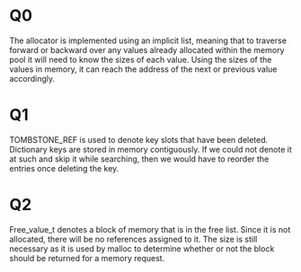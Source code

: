 # Q0
The allocator is implemented using an implicit list, meaning that to traverse
forward or backward over any values already allocated within the memory pool
it will need to know the sizes of each value. Using the sizes of the values in
memory, it can reach the address of the next or previous value accordingly.

# Q1
TOMBSTONE_REF is used to denote key slots that have been deleted. Dictionary
keys are stored in memory contiguously. If we could not denote it at such and
skip it while searching, then we would have to reorder the entries once
deleting the key.

# Q2
Free_value_t denotes a block of memory that is in the free list.
Since it is not allocated, there will be no references assigned to it.
The size is still necessary as it is used by malloc to determine whether or not
the block should be returned for a memory request.

